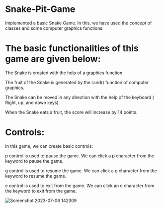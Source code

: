 # Snake-Pit-Game

Implemented a basic Snake Game. In this, we have used the concept of classes and some computer graphics functions.

# The basic functionalities of this game are given below:


 The Snake is created with the help of a graphics function.
 
 The fruit of the Snake is generated by the rand() function of computer graphics.
 
 The Snake can be moved in any direction with the help of the keyboard ( Right, up, and down keys).
 
 When the Snake eats a fruit, the score will increase by 14 points.

 # Controls:
 
 In this game, we can create basic controls:
 
 p control is used to pause the game. We can click a p character from the keyword to pause the game.
 
 g control is used to resume the game. We can click a g character from the keyword to resume the game.
 
 e control is used to exit from the game. We can click an e character from the keyword to exit from the game.
 
![Screenshot 2023-07-06 142309](https://github.com/Beyound3d/Snake-pit/assets/129869652/200f1d84-b665-4ba2-a28d-8252035a4c52)
